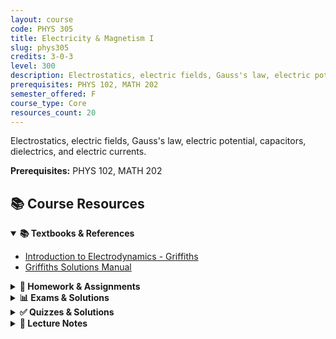 ```yaml
---
layout: course
code: PHYS 305
title: Electricity & Magnetism I
slug: phys305
credits: 3-0-3
level: 300
description: Electrostatics, electric fields, Gauss's law, electric potential, capacitors, dielectrics, and electric currents.
prerequisites: PHYS 102, MATH 202
semester_offered: F
course_type: Core
resources_count: 20
---
```


Electrostatics, electric fields, Gauss's law, electric potential, capacitors, dielectrics, and electric currents.

**Prerequisites:** PHYS 102, MATH 202

## 📚 Course Resources

<details open>
<summary><strong>📚 Textbooks & References</strong></summary>
<ul>
<li><a href="/assets/resources/core/phys305/textbooks/David J. Griffiths-Introduction to Electrodynamics-Addison-Wesley (2012).pdf">Introduction to Electrodynamics - Griffiths</a></li>
<li><a href="/assets/resources/core/phys305/textbooks/Griffiths_Solutions.pdf">Griffiths Solutions Manual</a></li>
</ul>
</details>

<details>
<summary><strong>📝 Homework & Assignments</strong></summary>
<ul>
<li><a href="/assets/resources/core/phys305/homework/PHYS305-HMWK-1 (1).pdf">Homework 1</a></li>
<li><a href="/assets/resources/core/phys305/homework/PHYS305-HMWK-2.pdf">Homework 2</a></li>
<li><a href="/assets/resources/core/phys305/homework/PHYS305-HMWK-4 (1).pdf">Homework 4</a></li>
<li><a href="/assets/resources/core/phys305/homework/PHYS305-HMWK-5.pdf">Homework 5</a></li>
<li><a href="/assets/resources/core/phys305/homework/PHYS305-HMWK-6.pdf">Homework 6</a></li>
</ul>
</details>

<details>
<summary><strong>📊 Exams & Solutions</strong></summary>
<ul>
<li><a href="/assets/resources/core/phys305/exams/PHYS305-Major1-key.pdf">Major Exam I - Solution</a></li>
<li><a href="/assets/resources/core/phys305/exams/PH7S305 2nd Major-key.pdf">Major Exam II - Solution</a></li>
<li><a href="/assets/resources/core/phys305/exams/PHYS305 - Formula Sheet Mid-Term Exam.pdf">Mid-Term Formula Sheet</a></li>
<li><a href="/assets/resources/core/phys305/exams/Formula Sheet  PHYS305 2nd Major Exam Sem211.pdf">2nd Major Formula Sheet</a></li>
<li><a href="/assets/resources/core/phys305/exams/Formula Sheet  PHYS305 Final Exam Sem211.pdf">Final Exam Formula Sheet</a></li>
</ul>
</details>

<details>
<summary><strong>✅ Quizzes & Solutions</strong></summary>
<ul>
<li><a href="/assets/resources/core/phys305/quizzes/quiz2-key.pdf">Quiz 2 - Solution</a></li>
<li><a href="/assets/resources/core/phys305/quizzes/quiz3-key.pdf">Quiz 3 - Solution</a></li>
<li><a href="/assets/resources/core/phys305/quizzes/Solution quiz5 key.pdf">Quiz 5 - Solution</a></li>
<li><a href="/assets/resources/core/phys305/quizzes/PHYS305-Quiz-6-key.pdf">Quiz 6 - Solution</a></li>
<li><a href="/assets/resources/core/phys305/quizzes/Solution quiz7 key.pdf">Quiz 7 - Solution</a></li>
</ul>
</details>

<details>
<summary><strong>📖 Lecture Notes</strong></summary>
<ul>
<li><a href="/assets/resources/core/phys305/notes/PHYS305-Ch01-Sec2-3.pdf">Chapter 1 - Sections 2-3</a></li>
<li><a href="/assets/resources/core/phys305/notes/PHYS305-Ch03-Lec Notes-MBH.pdf">Chapter 3 - Lecture Notes</a></li>
<li><a href="/assets/resources/core/phys305/notes/PHYS305-Ch04-Lec Notes-MBH.pdf">Chapter 4 - Lecture Notes</a></li>
<li><a href="/assets/resources/core/phys305/notes/PHYS305 Lec Notes Chap-5.pdf">Chapter 5 - Lecture Notes</a></li>
<li><a href="/assets/resources/core/phys305/notes/PHYS305 Lec Notes CH6.pdf">Chapter 6 - Lecture Notes</a></li>
</ul>
</details>